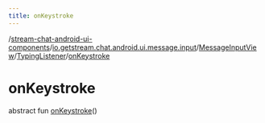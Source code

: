 ```yaml
---
title: onKeystroke
---
```

/[stream-chat-android-ui-components](../../../index.md)/[io.getstream.chat.android.ui.message.input](../../index.md)/[MessageInputView](../index.md)/[TypingListener](index.md)/[onKeystroke](onKeystroke.md)  
  
  
  
# onKeystroke  
abstract fun [onKeystroke](onKeystroke.md)()
